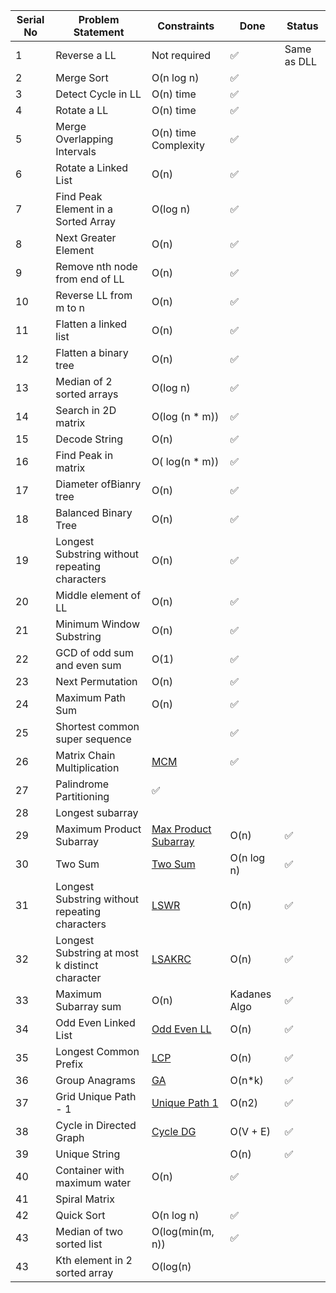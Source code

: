 | Serial No | Problem Statement | Constraints   | Done |Status|
|-----------|-------------------|---------------|------|----|
|1|Reverse a LL| Not required|✅|Same as DLL|Done|
|2| Merge Sort| O(n log n)|✅|
|3|Detect Cycle in LL|O(n) time|✅|
|4|Rotate a LL|O(n) time |✅|
|5|Merge Overlapping Intervals |O(n) time Complexity|✅|
|6|Rotate a Linked List| O(n) |✅|
|7|Find Peak Element in a Sorted Array |O(log n)|✅|
|8|Next Greater Element| O(n)|✅|
|9|Remove nth node from end of LL|O(n)|✅|
|10|Reverse LL from m to n |O(n)|✅|
|11|Flatten a linked list|O(n)|✅|
|12|Flatten a binary tree|O(n)|✅|
|13|Median of 2 sorted arrays|O(log n)|✅| 
|14|Search in 2D matrix|O(log (n * m))|✅|
|15|Decode String|O(n)|✅|
|16|Find Peak in matrix|O( log(n * m))|✅|
|17|Diameter ofBianry tree|O(n)|✅|
|18|Balanced Binary Tree|O(n)|✅|
|19|Longest Substring without repeating characters|O(n)|✅|
|20|Middle element of LL|O(n)|✅|
|21|Minimum Window Substring|O(n)|✅|
|22|GCD of odd sum and even sum|O(1)|✅|
|23|Next Permutation|O(n)|✅|
|24|Maximum Path Sum |O(n)|✅|
|25|Shortest common super sequence||✅|
|26|Matrix Chain Multiplication|[MCM](https://gist.github.com/Pradeepvs879/98b694e737de0520f9dcf11ca06e3b2e)|✅|
|27|Palindrome Partitioning|✅|
|28|Longest subarray||
|29|Maximum Product Subarray|[Max Product Subarray](https://gist.github.com/Pradeepvs879/1132db885a0a45eeb3af45dcc20ad2b2)|O(n)|✅|
|30|Two Sum|[Two Sum](https://gist.github.com/Pradeepvs879/a08d3acb9a2ba3d3f915dceaccf31f7a)|O(n log n)|✅|
|31|Longest Substring without repeating characters|[LSWR](https://gist.github.com/Pradeepvs879/acb607b7af10055b7f83653cf9e2d662)|O(n)|✅|
|32|Longest Substring at most k distinct character|[LSAKRC](https://gist.github.com/Pradeepvs879/abaf63efe29b0fb3a76fc75380066895)|O(n)|✅|
|33|Maximum Subarray sum |O(n)|Kadanes Algo|✅|
|34|Odd Even Linked List|[Odd Even LL](https://gist.github.com/Pradeepvs879/da7ed519326f03f41705fe445d17e832)|O(n)|✅|
|35|Longest Common Prefix|[LCP]()|O(n)|✅|
|36|Group Anagrams|[GA]()|O(n*k)|✅|
|37|Grid Unique Path - 1|[Unique Path 1](https://gist.github.com/Pradeepvs879/07aa45f6065db6a57515ac0c7a7efa5e)|O(n2)|✅|
|38|Cycle in Directed Graph|[Cycle DG](https://gist.github.com/Pradeepvs879/0026febfe10db277d327905f843e7e7b)|O(V + E) |✅|
|39|Unique String||O(n)|✅|
|40|Container with maximum water|O(n)|✅|
|41|Spiral Matrix|
|42|Quick Sort|O(n log n)|✅|
|43|Median of two sorted list|O(log(min(m, n))|✅|
|43|Kth element in 2 sorted array|O(log(n)|
